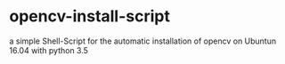 # opencv-install-script

a simple Shell-Script for the automatic installation of opencv on Ubuntun 16.04 with python 3.5
